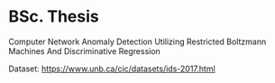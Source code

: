 # BSc. Thesis
Computer Network Anomaly Detection Utilizing Restricted Boltzmann Machines And Discriminative Regression

Dataset: https://www.unb.ca/cic/datasets/ids-2017.html
